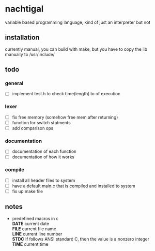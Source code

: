 # nachtigal
variable based programming language, kind of just an interpreter but not

## installation
currently manual, you can build with make, but you have to copy the lib manually
to /usr/include/

## todo
### general
* [ ] implement test.h to check time(length) to of execution

### lexer
* [ ] fix free memory (somehow free mem after returning)
* [ ] function for switch statments
* [ ] add comparison ops

### documentation
* [ ] documentation of each function
* [ ] documentation of how it works

### compile
* [ ] install all header files to system
* [ ] have a default main.c that is compiled and installed to system
* [ ] fix up make file

## notes
* predefined macros in c \
    __DATE__ current date \
    __FILE__ current file name \
    __LINE__ current line number \
    __STDC__ If follows ANSI standard C, then the value is a nonzero integer \
    __TIME__ current time
